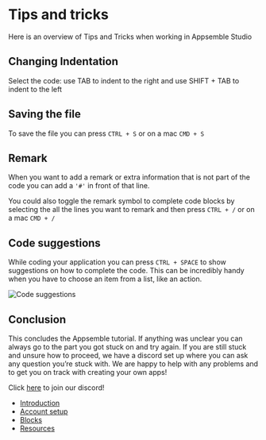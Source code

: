 
# Tips and tricks

Here is an overview of Tips and Tricks when working in Appsemble Studio

## **Changing Indentation**

Select the code: use TAB to indent to the right and use SHIFT + TAB to indent to the left

## **Saving the file**

To save the file you can press `CTRL + S` or on a mac `CMD + S`

## **Remark**

When you want to add a remark or extra information that is not part of the code you can add a `'#'`
in front of that line.

You could also toggle the remark symbol to complete code blocks by selecting the all the lines you
want to remark and then press `CTRL + /` or on a mac `CMD + /`

## **Code suggestions**

While coding your application you can press `CTRL + SPACE` to show suggestions on how to complete
the code. This can be incredibly handy when you have to choose an item from a list, like an action.

![Code suggestions](../../config/assets/tutorial-assets/type-suggestions.png 'Code suggestions')

## Conclusion

This concludes the Appsemble tutorial. If anything was unclear you can always go to the part you got
stuck on and try again. If you are still stuck and unsure how to proceed, we have a discord set up
where you can ask any question you’re stuck with. We are happy to help with any problems and to get
you on track with creating your own apps!

Click [here](https://discord.gg/5qtDyFvd9K) to join our discord!

- [Introduction](index.md)
- [Account setup](01-account-setup.md)
- [Blocks](02-blocks.md)
- [Resources](03-resources.md)